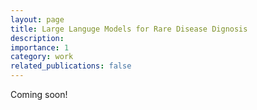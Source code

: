 ```yaml
---
layout: page
title: Large Languge Models for Rare Disease Dignosis
description: 
importance: 1
category: work
related_publications: false
---
```


Coming soon!


